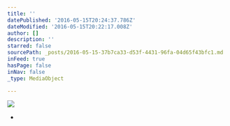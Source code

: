 ```yaml
---
title: ''
datePublished: '2016-05-15T20:24:37.786Z'
dateModified: '2016-05-15T20:22:17.008Z'
author: []
description: ''
starred: false
sourcePath: _posts/2016-05-15-37b7ca33-d53f-4431-96fa-04d65f43bfc1.md
inFeed: true
hasPage: false
inNav: false
_type: MediaObject

---
```

![](https://the-grid-user-content.s3-us-west-2.amazonaws.com/334fab9a-e51d-49c4-ae95-77900955d97b.jpg)

*